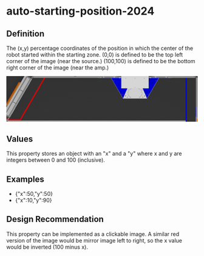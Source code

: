 # auto-starting-position-2024

## Definition
The (x,y) percentage coordinates of the position in which the center of the robot started within the starting zone. (0,0) is defined to be the top left corner of the image (near the source.) (100,100) is defined to be the bottom right corner of the image (near the amp.)

![auto starting area 2024](auto-starting-area-2024.png)

## Values
This property stores an object with an "x" and a "y" where x and y are integers between 0 and 100 (inclusive). 

## Examples
- {"x":50,"y":50}
- {"x":10,"y":90}

## Design Recommendation
This property can be implemented as a clickable image. A similar red version of the image would be mirror image left to right, so the x value would be inverted (100 minus x).